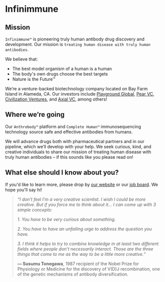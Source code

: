 # Infinimmune
## Mission
`Infinimmune™` is pioneering truly human antibody drug discovery and development. Our mission is `treating human disease with truly human antibodies`.

We believe that:
- The best model organism of a human is a human
- The body's own drugs choose the best targets
- Nature is the Future™

We’re a venture-backed biotechnology company located on Bay Farm Island in Alameda, CA. Our investors include [Playground Global](https://playground.vc), [Pear VC](https://pear.vc), [Civilization Ventures](https://civilizationventures.com), and [Axial VC](https://axialvc.com), among others!

## Where we’re going

Our `Anthrobody™` platform and `Complete Human™` immunosequencing technology source safe and effective antibodies from humans. 

We will advance drugs both with pharmaceutical partners and in our pipeline, which we’ll develop with your help. We seek curious, kind, and creative individuals to share our mission of treating human disease with truly human antibodies – if this sounds like you please read on!

## What else should I know about you?

If you'd like to learn more, please drop by [our website](https://infinimmune.com) or our [job board](https://www.notion.so/infinimmune/Careers-Infinimmune-dd6d8a3dcd2643cb95c854cf29ae1902?pvs=4). We hope you'll say hi!

> _“I don’t feel I’m a very creative scientist. I wish I could be more creative. But if you force me to think about it… I can come up with 3 simple concepts:_
> 
> _1. You have to be very curious about something._
> 
> _2. You have to have an unfailing urge to address the question you have._
> 
> _3. I think it helps to try to combine knowledge in at least two different fields where people don’t necessarily interact._ 
> _Those are the three things that come to me as the way to be a little more creative.”_
>
> **— Susumu Tonegawa**, 1987 recipient of the Nobel Prize for Physiology or Medicine for the discovery of V(D)J recombination, one of the genetic mechanisms of antibody diversification.
